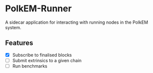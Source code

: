 # PolkEM-Runner
A sidecar application for interacting with running nodes in the PolkEM system.

## Features
- [x] Subscribe to finalised blocks
- [ ] Submit extrinsics to a given chain
- [ ] Run benchmarks
